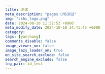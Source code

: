 ```yaml
---
title: 测试
meta_description: "pages CMS测试"
img: ":shu_logo.png"
date: 2024-08-10 11:32:53 +0900
meta_modify_date: 2024-10-10 14:41:45 +0000
category: 
tags: [yanchang]
comments_disable: false
image_viewer_on: false
image_lazy_loader_on: true
on_site_search_exclude: false
search_engine_exclude: false
lng_pair: id_test
---
```

